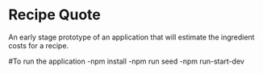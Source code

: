 # Recipe Quote

An early stage prototype of an application that will estimate the ingredient costs for a recipe.

#To run the application
-npm install
-npm run seed
-npm run-start-dev
